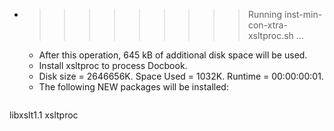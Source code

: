 * >>>>>>>>> Running inst-min-con-xtra-xsltproc.sh ...
  * After this operation, 645 kB of additional disk space will be used.
  * Install xsltproc to process Docbook.
  * Disk size = 2646656K. Space Used = 1032K. Runtime = 00:00:00:01.
  * The following NEW packages will be installed:
  ```bash
libxslt1.1 xsltproc
  ```
